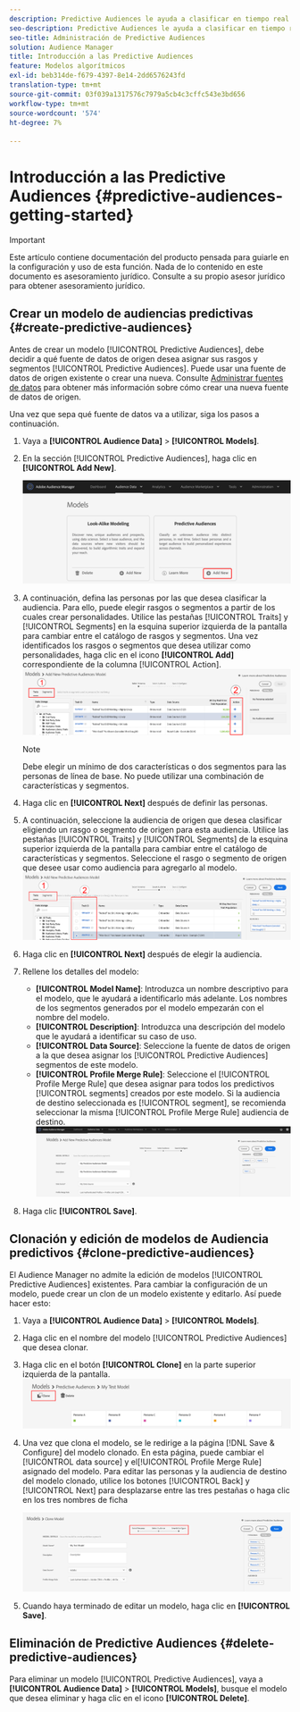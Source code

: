 ```yaml
---
description: Predictive Audiences le ayuda a clasificar en tiempo real audiencias desconocidas como personalidades diferenciadas, mediante el uso de la ciencia de datos.
seo-description: Predictive Audiences le ayuda a clasificar en tiempo real audiencias desconocidas como personalidades diferenciadas, mediante el uso de la ciencia de datos.
seo-title: Administración de Predictive Audiences
solution: Audience Manager
title: Introducción a las Predictive Audiences
feature: Modelos algorítmicos
exl-id: beb314de-f679-4397-8e14-2dd6576243fd
translation-type: tm+mt
source-git-commit: 03f039a1317576c7979a5cb4c3cffc543e3bd656
workflow-type: tm+mt
source-wordcount: '574'
ht-degree: 7%

---
```


# Introducción a las Predictive Audiences {#predictive-audiences-getting-started}

>[!IMPORTANT]
>Este artículo contiene documentación del producto pensada para guiarle en la configuración y uso de esta función. Nada de lo contenido en este documento es asesoramiento jurídico. Consulte a su propio asesor jurídico para obtener asesoramiento jurídico.

## Crear un modelo de audiencias predictivas {#create-predictive-audiences}

Antes de crear un modelo [!UICONTROL Predictive Audiences], debe decidir a qué fuente de datos de origen desea asignar sus rasgos y segmentos [!UICONTROL Predictive Audiences]. Puede usar una fuente de datos de origen existente o crear una nueva. Consulte [Administrar fuentes de datos](https://docs.adobe.com/content/help/en/audience-manager/user-guide/features/data-sources/manage-datasources.html) para obtener más información sobre cómo crear una nueva fuente de datos de origen.

Una vez que sepa qué fuente de datos va a utilizar, siga los pasos a continuación.

1. Vaya a **[!UICONTROL Audience Data]** > **[!UICONTROL Models]**.
1. En la sección [!UICONTROL Predictive Audiences], haga clic en **[!UICONTROL Add New]**.

   ![smart-persona-add](assets/predictive-audiences-add.png)

1. A continuación, defina las personas por las que desea clasificar la audiencia. Para ello, puede elegir rasgos o segmentos a partir de los cuales crear personalidades. Utilice las pestañas [!UICONTROL Traits] y [!UICONTROL Segments] en la esquina superior izquierda de la pantalla para cambiar entre el catálogo de rasgos y segmentos. Una vez identificados los rasgos o segmentos que desea utilizar como personalidades, haga clic en el icono **[!UICONTROL Add]** correspondiente de la columna [!UICONTROL Action].
   ![smart-persona-select-persons](assets/predictive-audiences-persona.png)
   >[!NOTE]
   >Debe elegir un mínimo de dos características o dos segmentos para las personas de línea de base. No puede utilizar una combinación de características y segmentos.
1. Haga clic en **[!UICONTROL Next]** después de definir las personas.
1. A continuación, seleccione la audiencia de origen que desea clasificar eligiendo un rasgo o segmento de origen para esta audiencia. Utilice las pestañas [!UICONTROL Traits] y [!UICONTROL Segments] de la esquina superior izquierda de la pantalla para cambiar entre el catálogo de características y segmentos. Seleccione el rasgo o segmento de origen que desee usar como audiencia para agregarlo al modelo.
   ![smart-persona-select-audience](assets/predictive-audiences-audience.png)
1. Haga clic en **[!UICONTROL Next]** después de elegir la audiencia.
1. Rellene los detalles del modelo:
   * **[!UICONTROL Model Name]**: Introduzca un nombre descriptivo para el modelo, que le ayudará a identificarlo más adelante. Los nombres de los segmentos generados por el modelo empezarán con el nombre del modelo.
   * **[!UICONTROL Description]**: Introduzca una descripción del modelo que le ayudará a identificar su caso de uso.
   * **[!UICONTROL Data Source]**: Seleccione la fuente de datos de origen a la que desea asignar los  [!UICONTROL Predictive Audiences] segmentos de este modelo.
   * **[!UICONTROL Profile Merge Rule]**: Seleccione el  [!UICONTROL Profile Merge Rule] que desea asignar para todos los predictivos  [!UICONTROL segments] creados por este modelo. Si la audiencia de destino seleccionada es [!UICONTROL segment], se recomienda seleccionar la misma [!UICONTROL Profile Merge Rule] audiencia de destino.
      ![predictive-audiences-save](assets/predictive-audiences-save.png)
1. Haga clic **[!UICONTROL Save]**.

## Clonación y edición de modelos de Audiencia predictivos {#clone-predictive-audiences}

El Audience Manager no admite la edición de modelos [!UICONTROL Predictive Audiences] existentes. Para cambiar la configuración de un modelo, puede crear un clon de un modelo existente y editarlo. Así puede hacer esto:

1. Vaya a **[!UICONTROL Audience Data]** > **[!UICONTROL Models]**.
2. Haga clic en el nombre del modelo [!UICONTROL Predictive Audiences] que desea clonar.
3. Haga clic en el botón **[!UICONTROL Clone]** en la parte superior izquierda de la pantalla.
   ![predictive-audiences-clone](assets/predictive-audiences-clone.png)
4. Una vez que clona el modelo, se le redirige a la página [!DNL Save & Configure] del modelo clonado. En esta página, puede cambiar el [!UICONTROL data source] y el[!UICONTROL Profile Merge Rule] asignado del modelo. Para editar las personas y la audiencia de destino del modelo clonado, utilice los botones [!UICONTROL Back] y [!UICONTROL Next] para desplazarse entre las tres pestañas o haga clic en los tres nombres de ficha

   ![predictive-audiences-clone-navegar](assets/predictive-audiences-clone-navigate.png)

5. Cuando haya terminado de editar un modelo, haga clic en **[!UICONTROL Save]**.

## Eliminación de Predictive Audiences {#delete-predictive-audiences}

Para eliminar un modelo [!UICONTROL Predictive Audiences], vaya a **[!UICONTROL Audience Data]** > **[!UICONTROL Models]**, busque el modelo que desea eliminar y haga clic en el icono **[!UICONTROL Delete]**.
